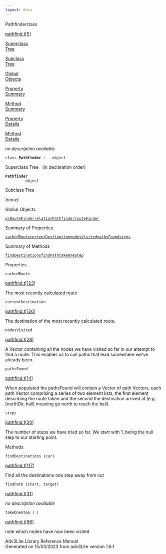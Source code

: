 ```yaml
---
layout: docs
---
```

<span class="title">Pathfinder</span><span class="type">class</span>

[pathfind.t](../file/pathfind.t.html)\[[5](../source/pathfind.t.html#5)\]

[Superclass  
Tree](#_SuperClassTree_)

[Subclass  
Tree](#_SubClassTree_)

[Global  
Objects](#_ObjectSummary_)

[Property  
Summary](#_PropSummary_)

[Method  
Summary](#_MethodSummary_)

[Property  
Details](#_Properties_)

[Method  
Details](#_Methods_)

<div class="fdesc">

*no description available*

`class `**`Pathfinder`**` :   object`

</div>

<span id="_SuperClassTree_"></span>

<div class="mjhd">

<span class="hdln">Superclass Tree</span>   (in declaration order)

</div>

**`Pathfinder`**  
`         object`  
<span id="_SubClassTree_"></span>

<div class="mjhd">

<span class="hdln">Subclass Tree</span>  

</div>

*(none)* <span id="_ObjectSummary_"></span>

<div class="mjhd">

<span class="hdln">Global Objects</span>  

</div>

[`pcRouteFinder`](../object/pcRouteFinder.html)[`relationPathfinder`](../object/relationPathfinder.html)[`routeFinder`](../object/routeFinder.html)
<span id="_PropSummary_"></span>

<div class="mjhd">

<span class="hdln">Summary of Properties</span>  

</div>

[`cachedRoute`](#cachedRoute)[`currentDestination`](#currentDestination)[`nodesVisited`](#nodesVisited)[`pathsFound`](#pathsFound)[`steps`](#steps)

<span id="_MethodSummary_"></span>

<div class="mjhd">

<span class="hdln">Summary of Methods</span>  

</div>

[`findDestinations`](#findDestinations)[`findPath`](#findPath)[`takeOneStep`](#takeOneStep)

<span id="_Properties_"></span>

<div class="mjhd">

<span class="hdln">Properties</span>  

</div>

<span id="cachedRoute"></span>

`cachedRoute`

[pathfind.t](../file/pathfind.t.html)\[[123](../source/pathfind.t.html#123)\]

<div class="desc">

The most recently calculated route

</div>

<span id="currentDestination"></span>

`currentDestination`

[pathfind.t](../file/pathfind.t.html)\[[126](../source/pathfind.t.html#126)\]

<div class="desc">

The destination of the most recently calculated route.

</div>

<span id="nodesVisited"></span>

`nodesVisited`

[pathfind.t](../file/pathfind.t.html)\[[28](../source/pathfind.t.html#28)\]

<div class="desc">

A Vector containing all the nodes we have visited so far in our attempt
to find a route. This enables us to cull paths that lead somewhere we've
already been.

</div>

<span id="pathsFound"></span>

`pathsFound`

[pathfind.t](../file/pathfind.t.html)\[[14](../source/pathfind.t.html#14)\]

<div class="desc">

When populated the pathsFound will contain a Vector of path Vectors,
each path Vector comprising a series of two element lists, the first
element describing the route taken and the second the destination
arrived at (e.g. \[northDir, hall\] meaning go north to reach the hall).

</div>

<span id="steps"></span>

`steps`

[pathfind.t](../file/pathfind.t.html)\[[20](../source/pathfind.t.html#20)\]

<div class="desc">

The number of steps we have tried so far. We start with 1, being the
null step to our starting point.

</div>

<span id="_Methods_"></span>

<div class="mjhd">

<span class="hdln">Methods</span>  

</div>

<span id="findDestinations"></span>

`findDestinations (cur)`

[pathfind.t](../file/pathfind.t.html)\[[117](../source/pathfind.t.html#117)\]

<div class="desc">

Find all the destinations one step away from cur

</div>

<span id="findPath"></span>

`findPath (start, target)`

[pathfind.t](../file/pathfind.t.html)\[[31](../source/pathfind.t.html#31)\]

<div class="desc">

*no description available*

</div>

<span id="takeOneStep"></span>

`takeOneStep ( )`

[pathfind.t](../file/pathfind.t.html)\[[96](../source/pathfind.t.html#96)\]

<div class="desc">

note which nodes have now been visited

</div>

<div class="ftr">

Adv3Lite Library Reference Manual  
Generated on 15/03/2023 from adv3Lite version 1.6.1

</div>
